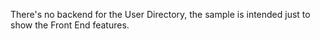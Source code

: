 
There's no backend for the User Directory, the sample is intended just to show the Front End features.
